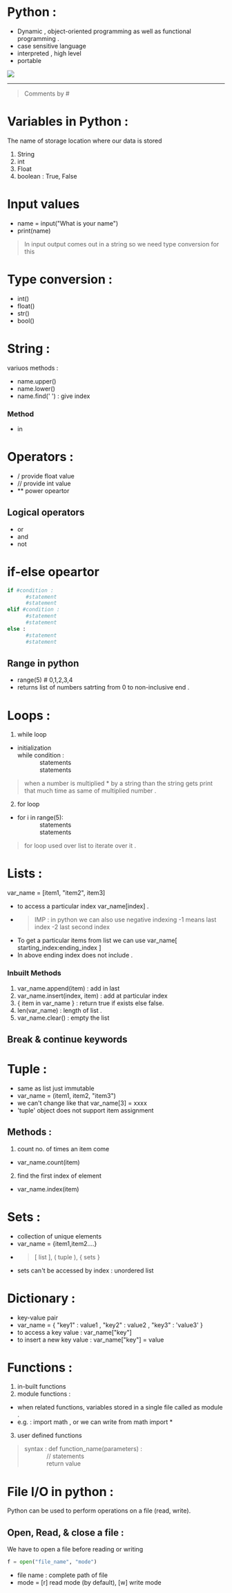 # Python : 
- Dynamic , object-oriented programming as well as functional programming .
- case sensitive language 
- interpreted , high level
- portable

[![](https://mermaid.ink/img/pako:eNp1UU1PwzAM_StWzlHVrZu05oZACCQKExUTh16yxmsDbTK5rlA17b-TUpVxYDnFfh928k6i9AaFEh--J4dD4SActtwgPNiOPQ3gD7AduPZuAjss2XoHj47Jm75EA_sBdjfP8PqS52_ZxAJYpJtUrZWc63tLHcMOqRvVizRdqGRGZ8_tUPMIRvGsyvRRwsE2jCThSbdGg1opCZcp6Uol0fqK0zJ6n5m3vj0S1ujG-Z2EStNeVwilb5pJpNbRn31zy2D8lwtbwv_mycV8Gceb8FiQQooWqdXWhE89jXAhuMYWC6HC1Wj6LEThzoGne_b54EqhmHqUgnxf1UIddNOFqj8azXhndUW6_e2isSGTbMrsJ7rzN9ssilY?type=png)](https://mermaid.live/edit#pako:eNp1UU1PwzAM_StWzlHVrZu05oZACCQKExUTh16yxmsDbTK5rlA17b-TUpVxYDnFfh928k6i9AaFEh--J4dD4SActtwgPNiOPQ3gD7AduPZuAjss2XoHj47Jm75EA_sBdjfP8PqS52_ZxAJYpJtUrZWc63tLHcMOqRvVizRdqGRGZ8_tUPMIRvGsyvRRwsE2jCThSbdGg1opCZcp6Uol0fqK0zJ6n5m3vj0S1ujG-Z2EStNeVwilb5pJpNbRn31zy2D8lwtbwv_mycV8Gceb8FiQQooWqdXWhE89jXAhuMYWC6HC1Wj6LEThzoGne_b54EqhmHqUgnxf1UIddNOFqj8azXhndUW6_e2isSGTbMrsJ7rzN9ssilY)
___
> Comments by  #
# Variables in Python : 
The name of storage location where our data is stored 
1. String 
2. int
3. Float
4. boolean : True, False 

# Input values 
- name = input("What is your name")
- print(name)
> In input output comes out in a string so we need type conversion for this 

# Type conversion : 
- int()
- float()
- str()
- bool()

# String :
variuos methods :
- name.upper()
- name.lower()
- name.find(' ') : give index 

### Method 
- in
# Operators : 
- / provide float value 
- // provide int value
- ** power opeartor 
## Logical operators 
- or 
- and
- not

# if-else opeartor 
```python
if #condition : 
      #statement
      #statement
elif #condition : 
      #statement
      #statement
else : 
      #statement
      #statement
```
## Range in python
- range(5) # 0,1,2,3,4
- returns list of numbers satrting from 0 to non-inclusive end . 

# Loops : 
1. while loop 
- initialization <br> 
  while condition : <br> 
  &nbsp;&nbsp;&nbsp;&nbsp;&nbsp;&nbsp;&nbsp;&nbsp;&nbsp;&nbsp;&nbsp;&nbsp;&nbsp;statements <br>&nbsp;&nbsp;&nbsp;&nbsp;&nbsp;&nbsp;&nbsp;&nbsp;&nbsp;&nbsp;&nbsp;&nbsp;&nbsp;statements
>when a number is multiplied * by a string than the string gets print that much time as same of multiplied number . 
2. for loop 
- for i in range(5): <br>
&nbsp;&nbsp;&nbsp;&nbsp;&nbsp;&nbsp;&nbsp;&nbsp;&nbsp;&nbsp;&nbsp;&nbsp;&nbsp;statements <br>&nbsp;&nbsp;&nbsp;&nbsp;&nbsp;&nbsp;&nbsp;&nbsp;&nbsp;&nbsp;&nbsp;&nbsp;&nbsp;statements
> for loop used over list to iterate over it . 

# Lists : 
var_name = [item1, "item2", item3]
- to access a particular index var_name[index] .
- > IMP : in python we can also use negative indexing -1 means last index -2 last second index
- To get a particular items from list we can use var_name[ starting_index:ending_index ] 
- In above ending index does not include . 
### Inbuilt Methods 
1. var_name.append(item) : add in last 
2. var_name.insert(index, item) : add at particular index
3. { item in var_name }  : return true if exists else false.
4. len(var_name) : length of list . 
5. var_name.clear() : empty the list

## Break & continue keywords 

# Tuple : 
- same as list just immutable
- var_name = (item1, item2, "item3")
- we can't change like that var_name[3] = xxxx
- 'tuple' object does not support item assignment
## Methods : 
1. count no. of times an item come 
- var_name.count(item)
2. find the first index of element 
- var_name.index(item)
# Sets :
- collection of unique elements 
- var_name = {item1,item2....} 
- > [ list ], ( tuple ), { sets }
- sets can't be accessed by index : unordered list
# Dictionary : 
- key-value pair 
- var_name = { "key1" : value1 , "key2" : value2  , "key3" : 'value3' }
- to access a key value : var_name["key"]
- to insert a new key value : var_name["key"] = value 

# Functions : 
1. in-built functions 
2. module functions : 
- when related functions, variables stored in a single file called as module .
- e.g. : import math , or we can write from math import * 
3. user defined functions 
> syntax : def function_name(parameters) : <br> 
  &nbsp;&nbsp;&nbsp;&nbsp;&nbsp;&nbsp;&nbsp;&nbsp;&nbsp;&nbsp;&nbsp;&nbsp;&nbsp;// statements <br>&nbsp;&nbsp;&nbsp;&nbsp;&nbsp;&nbsp;&nbsp;&nbsp;&nbsp;&nbsp;&nbsp;&nbsp;&nbsp;return value

# File I/O in python : 
Python can be used to perform operations on a file (read, write). 
## Open, Read, & close a file : 
We have to open a file before reading or writing 

```Python
f = open("file_name", "mode") 
```
- file name : complete path of file 
- mode = [r] read mode (by default), [w] write mode
